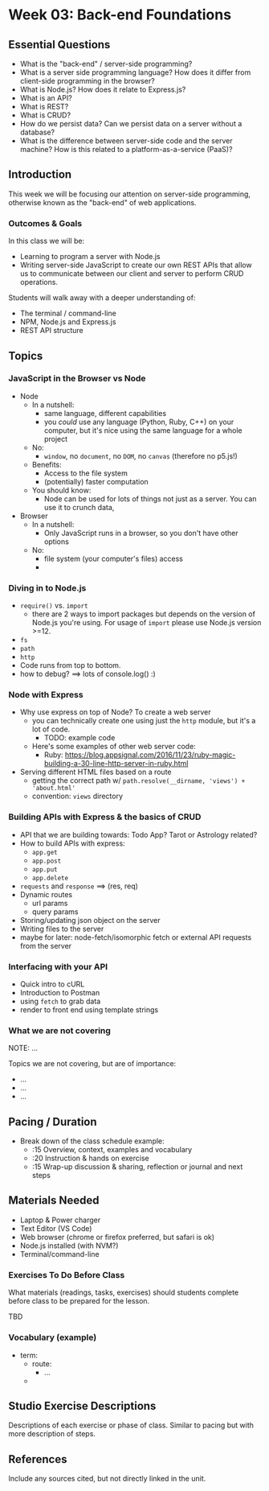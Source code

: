 # Week 03: Back-end Foundations

## Essential Questions

- What is the "back-end" / server-side programming?
- What is a server side programming language? How does it differ from client-side programming in the browser?
- What is Node.js? How does it relate to Express.js?
- What is an API? 
- What is REST?
- What is CRUD?
- How do we persist data? Can we persist data on a server without a database?
- What is the difference between server-side code and the server machine? How is this related to a platform-as-a-service (PaaS)?

## Introduction
This week we will be focusing our attention on server-side programming, otherwise known as the "back-end" of web applications.

### Outcomes & Goals

In this class we will be:
* Learning to program a server with Node.js
* Writing server-side JavaScript to create our own REST APIs that allow us to communicate between our client and server to perform CRUD operations.

Students will walk away with a deeper understanding of:
* The terminal / command-line
* NPM, Node.js and Express.js
* REST API structure
  

## Topics

### JavaScript in the Browser vs Node
- Node
  - In a nutshell:
    - same language, different capabilities 
    - you *could* use any language (Python, Ruby, C++) on your computer, but it's nice using the same language for a whole project
  - No:
    - `window`, no `document`, no `DOM`, no `canvas` (therefore no p5.js!)
  - Benefits:
    - Access to the file system
    - (potentially) faster computation
  - You should know:
    - Node can be used for lots of things not just as a server. You can use it to crunch data, 
- Browser
  - In a nutshell:
    - Only JavaScript runs in a browser, so you don't have other options
  - No:
    -  file system (your computer's files) access
    -  

### Diving in to Node.js 
- `require()` vs. `import` 
  - there are 2 ways to import packages but depends on the version of Node.js you're using. For usage of `import` please use Node.js version >=12. 
- `fs`
- `path`
- `http`
- Code runs from top to bottom.
- how to debug? ==> lots of console.log() :) 

### Node with Express
- Why use express on top of Node? To create a web server
  - you can technically create one using just the `http` module, but it's a lot of code.
    - TODO: example code
  - Here's some examples of other web server code:
    - Ruby: https://blog.appsignal.com/2016/11/23/ruby-magic-building-a-30-line-http-server-in-ruby.html
- Serving different HTML files based on a route
  - getting the correct path w/ `path.resolve(__dirname, 'views') + 'about.html'` 
  - convention: `views` directory

### Building APIs with Express & the basics of CRUD
- API that we are building towards: Todo App? Tarot or Astrology related?
- How to build APIs with express:
  - `app.get`
  - `app.post`
  - `app.put`
  - `app.delete`
- `requests` and `response` ==> (res, req)
- Dynamic routes
  - url params
  - query params
- Storing/updating json object on the server
- Writing files to the server
- maybe for later: node-fetch/isomorphic fetch or external API requests from the server

### Interfacing with your API

- Quick intro to cURL
- Introduction to Postman
- using `fetch` to grab data
- render to front end using template strings

### What we are not covering

NOTE: ...

Topics we are not covering, but are of importance:
* ...
* ...
* ...


## Pacing / Duration
<!-- Number of total hours the class session will take. Please try to take into account transition time between instruction and hands on exercises if any prep is necessary. -->

- Break down of the class schedule example: 
  - :15 Overview, context, examples and vocabulary 
  - :20 Instruction & hands on exercise 
  - :15 Wrap-up discussion & sharing, reflection or journal and next steps

## Materials Needed
<!-- What hardware, software, or other materials will students or teachers need for lessons. -->

* Laptop & Power charger
* Text Editor (VS Code)
* Web browser (chrome or firefox preferred, but safari is ok)
* Node.js installed (with NVM?)
* Terminal/command-line

### Exercises To Do Before Class
What materials (readings, tasks, exercises) should students complete before class to be prepared for the lesson.

TBD

### Vocabulary (example)
* term:
  * route:
    * ...
  * 

## Studio Exercise Descriptions
Descriptions of each exercise or phase of class. Similar to pacing but with more description of steps.

## References
Include any sources cited, but not directly linked in the unit.